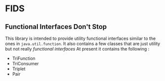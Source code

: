 # FIDS
## Functional Interfaces Don't Stop
This library is intended to provide utility functional interfaces similar to the ones in <code>java.util.function</code>.
It also contains a few classes that are just utility but not really *functional interfaces*
At present it contains the following :
* TriFunction
* TriConsumer
* Triplet
* Pair